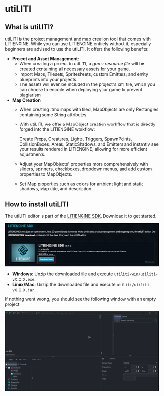 # utiLITI

## What is utiLITI?

utiLITI is the project management and map creation tool that comes with LITIENGINE. While you can use LITIENGINE entirely without it, especially beginners are advised to use the utiLITI. It offers the following benefits:

* **Project and Asset Management**:
  * When creating a project in utiLITI, a _game resource file_ will be created containing all necessary assets for your game.
  * Import Maps, Tilesets, Spritesheets, custom Emitters, and entity blueprints into your projects.
  * The assets will even be included in the project's xml file, which you can choose to encode when deploying your game to prevent plagiarism.
* **Map Creation**:
  * When creating .tmx maps with tiled, MapObjects are only Rectangles containing some String attributes.
  * With utiLITI, we offer a MapObject creation workflow that is directly forged into the LITIENGINE workflow:

    Create Props, Creatures, Lights, Triggers, SpawnPoints, CollisionBoxes, Areas, StaticShadows, and Emitters and instantly see your results rendered in LITIENGINE, allowing for more efficient adjustments.

  * Adjust your MapObjects' properties more comprehensively with sliders, spinners, checkboxes, dropdown menus, and add custom properties to MapObjects.
  * Set Map properties such as colors for ambient light and static shadows, Map title, and description.

## How to install utiLITI
The utiLITI editor is part of the [LITIENGINE SDK](https://litiengine.com/download/). Download it to get started.

![sdk-download](/getting-started/img/sdk_download.png)

* **Windows**: Unzip the downloaded file and execute `utiliti-win/utiliti-vX.X.X.exe`.
* **Linux/Mac**: Unzip the downloaded file and execute `utiliti/utiliti-vX.X.X.jar`.   

If nothing went wrong, you should see the following window with an empty project:

![empty_project](/getting-started/img/sdk-download_3.png)


